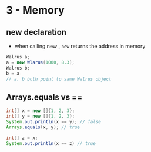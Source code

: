 # 3 - Memory

## new declaration

- when calling new <instance>, `new` returns the address in memory

```java
Walrus a;
a = new Wlarus(1000, 8.3);
Walrus b;
b = a
// a, b both point to same Walrus object
```

## Arrays.equals vs ==

```java
int[] x = new []{1, 2, 3};
int[] y = new []{1, 2, 3};
System.out.println(x == y); // false
Arrays.equals(x, y); // true

int[] z = x;
System.out.println(x == z) // true
```
